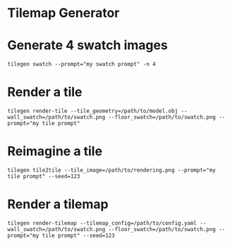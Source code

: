 # Tilemap Generator

# Generate 4 swatch images
`tilegen swatch --prompt="my swatch prompt" -n 4`

# Render a tile
`tilegen render-tile --tile_geometry=/path/to/model.obj --wall_swatch=/path/to/swatch.png --floor_swatch=/path/to/swatch.png --prompt="my tile prompt"`

# Reimagine a tile
`tilegen tile2tile --tile_image=/path/to/rendering.png --prompt="my tile prompt" --seed=123`

# Render a tilemap
`tilegen render-tilemap --tilemap_config=/path/to/config.yaml --wall_swatch=/path/to/swatch.png --floor_swatch=/path/to/swatch.png --prompt="my tile prompt" --seed=123`